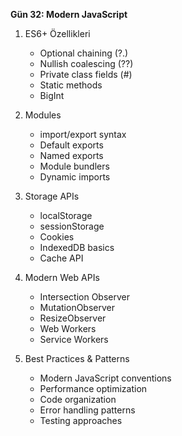**Gün 32: Modern JavaScript**

1. ES6+ Özellikleri
    
    - Optional chaining (?.)
    - Nullish coalescing (??)
    - Private class fields (#)
    - Static methods
    - BigInt
2. Modules
    
    - import/export syntax
    - Default exports
    - Named exports
    - Module bundlers
    - Dynamic imports
3. Storage APIs
    
    - localStorage
    - sessionStorage
    - Cookies
    - IndexedDB basics
    - Cache API
4. Modern Web APIs
    
    - Intersection Observer
    - MutationObserver
    - ResizeObserver
    - Web Workers
    - Service Workers
5. Best Practices & Patterns
    
    - Modern JavaScript conventions
    - Performance optimization
    - Code organization
    - Error handling patterns
    - Testing approaches